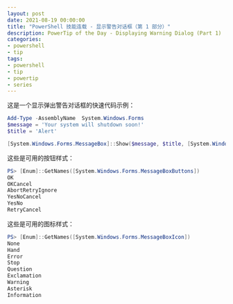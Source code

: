 ```yaml
---
layout: post
date: 2021-08-19 00:00:00
title: "PowerShell 技能连载 - 显示警告对话框（第 1 部分）"
description: PowerTip of the Day - Displaying Warning Dialog (Part 1)
categories:
- powershell
- tip
tags:
- powershell
- tip
- powertip
- series
---
```

这是一个显示弹出警告对话框的快速代码示例：

```powershell
Add-Type -AssemblyName  System.Windows.Forms
$message = 'Your system will shutdown soon!'
$title = 'Alert'

[System.Windows.Forms.MessageBox]::Show($message, $title, [System.Windows.Forms.MessageBoxButtons]::OKCancel, [System.Windows.Forms.MessageBoxIcon]::Warning)
```

这些是可用的按钮样式：

```powershell
PS> [Enum]::GetNames([System.Windows.Forms.MessageBoxButtons])
OK
OKCancel
AbortRetryIgnore
YesNoCancel
YesNo
RetryCancel
```

这些是可用的图标样式：

```powershell
PS> [Enum]::GetNames([System.Windows.Forms.MessageBoxIcon])
None
Hand
Error
Stop
Question
Exclamation
Warning
Asterisk
Information
```

<!--本文国际来源：[Displaying Warning Dialog (Part 1)](https://community.idera.com/database-tools/powershell/powertips/b/tips/posts/displaying-warning-dialog-part-1)-->

